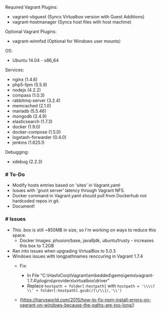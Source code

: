 
Required Vagrant Plugins: 

* vagrant-vbguest (Syncs Virtualbox version with Guest Additions)
* vagrant-hostmanager (Syncs host files with host machine)

Optional Vagrant Plugins: 

* vagrant-winnfsd (Optional for Windows user mounts)

OS:

* Ubuntu 14.04 - x86_64

Services:

* nginx (1.4.6)
* php5-fpm (5.5.9)
* nodejs (4.2.2)
* compass (1.0.3)
* rabbitmq-server (3.2.4)
* memcached (2.1.0)
* mariadb (5.5.46)
* mongodb (2.4.9)
* elasticsearch (1.7.3)
* docker (1.9.0)
* docker-compose (1.5.0)
* logstash-forwarder (0.4.0)
* jenkins (1.625.1)


Debugging:

* xdebug (2.2.3)



### # To-Do
* Modify hosts entries based on 'sites' in Vagrant.yaml
* Issues with 'grunt server' latency through Vagrant NFS.
* Docker command in Vagrant.yaml should pull from Dockerhub not hardcoded repos in git.
* Document!

### # Issues
* This .box is still ~850MB in size, so I'm working on ways to reduce this space.
    * Docker Images: phusion/base, java8jdk, ubuntu/trusty - increases this box to 1.2GB
* Ran into issues when upgrading VirtualBox to 5.0.3
* Windows issues with longpathnames reoccuring in Vagrant 1.7.4 
	* Fix: 
		* In File "C:\HashiCorp\Vagrant\embedded\gems\gems\vagrant-1.7.4\plugins\providers\virtualbox\driver"
		* Replace ```hostpath = folder[:hostpath]```
with
```hostpath = '\\\\?\\' + folder[:hostpath].gsub(/[\/\\]/,'\\')```
			
	* (https://harvsworld.com/2015/how-to-fix-npm-install-errors-on-vagrant-on-windows-because-the-paths-are-too-long/)
